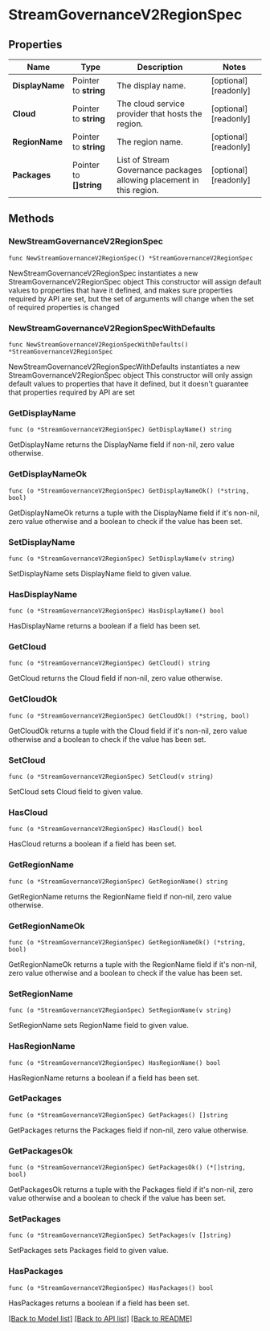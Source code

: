 # StreamGovernanceV2RegionSpec

## Properties

Name | Type | Description | Notes
------------ | ------------- | ------------- | -------------
**DisplayName** | Pointer to **string** | The display name. | [optional] [readonly] 
**Cloud** | Pointer to **string** | The cloud service provider that hosts the region. | [optional] [readonly] 
**RegionName** | Pointer to **string** | The region name. | [optional] [readonly] 
**Packages** | Pointer to **[]string** | List of Stream Governance packages allowing placement in this region. | [optional] [readonly] 

## Methods

### NewStreamGovernanceV2RegionSpec

`func NewStreamGovernanceV2RegionSpec() *StreamGovernanceV2RegionSpec`

NewStreamGovernanceV2RegionSpec instantiates a new StreamGovernanceV2RegionSpec object
This constructor will assign default values to properties that have it defined,
and makes sure properties required by API are set, but the set of arguments
will change when the set of required properties is changed

### NewStreamGovernanceV2RegionSpecWithDefaults

`func NewStreamGovernanceV2RegionSpecWithDefaults() *StreamGovernanceV2RegionSpec`

NewStreamGovernanceV2RegionSpecWithDefaults instantiates a new StreamGovernanceV2RegionSpec object
This constructor will only assign default values to properties that have it defined,
but it doesn't guarantee that properties required by API are set

### GetDisplayName

`func (o *StreamGovernanceV2RegionSpec) GetDisplayName() string`

GetDisplayName returns the DisplayName field if non-nil, zero value otherwise.

### GetDisplayNameOk

`func (o *StreamGovernanceV2RegionSpec) GetDisplayNameOk() (*string, bool)`

GetDisplayNameOk returns a tuple with the DisplayName field if it's non-nil, zero value otherwise
and a boolean to check if the value has been set.

### SetDisplayName

`func (o *StreamGovernanceV2RegionSpec) SetDisplayName(v string)`

SetDisplayName sets DisplayName field to given value.

### HasDisplayName

`func (o *StreamGovernanceV2RegionSpec) HasDisplayName() bool`

HasDisplayName returns a boolean if a field has been set.

### GetCloud

`func (o *StreamGovernanceV2RegionSpec) GetCloud() string`

GetCloud returns the Cloud field if non-nil, zero value otherwise.

### GetCloudOk

`func (o *StreamGovernanceV2RegionSpec) GetCloudOk() (*string, bool)`

GetCloudOk returns a tuple with the Cloud field if it's non-nil, zero value otherwise
and a boolean to check if the value has been set.

### SetCloud

`func (o *StreamGovernanceV2RegionSpec) SetCloud(v string)`

SetCloud sets Cloud field to given value.

### HasCloud

`func (o *StreamGovernanceV2RegionSpec) HasCloud() bool`

HasCloud returns a boolean if a field has been set.

### GetRegionName

`func (o *StreamGovernanceV2RegionSpec) GetRegionName() string`

GetRegionName returns the RegionName field if non-nil, zero value otherwise.

### GetRegionNameOk

`func (o *StreamGovernanceV2RegionSpec) GetRegionNameOk() (*string, bool)`

GetRegionNameOk returns a tuple with the RegionName field if it's non-nil, zero value otherwise
and a boolean to check if the value has been set.

### SetRegionName

`func (o *StreamGovernanceV2RegionSpec) SetRegionName(v string)`

SetRegionName sets RegionName field to given value.

### HasRegionName

`func (o *StreamGovernanceV2RegionSpec) HasRegionName() bool`

HasRegionName returns a boolean if a field has been set.

### GetPackages

`func (o *StreamGovernanceV2RegionSpec) GetPackages() []string`

GetPackages returns the Packages field if non-nil, zero value otherwise.

### GetPackagesOk

`func (o *StreamGovernanceV2RegionSpec) GetPackagesOk() (*[]string, bool)`

GetPackagesOk returns a tuple with the Packages field if it's non-nil, zero value otherwise
and a boolean to check if the value has been set.

### SetPackages

`func (o *StreamGovernanceV2RegionSpec) SetPackages(v []string)`

SetPackages sets Packages field to given value.

### HasPackages

`func (o *StreamGovernanceV2RegionSpec) HasPackages() bool`

HasPackages returns a boolean if a field has been set.


[[Back to Model list]](../README.md#documentation-for-models) [[Back to API list]](../README.md#documentation-for-api-endpoints) [[Back to README]](../README.md)


